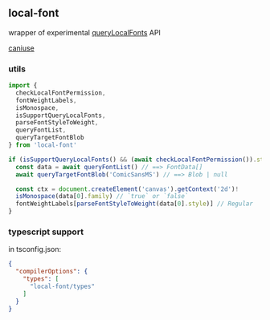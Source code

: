 ## local-font

wrapper of experimental [queryLocalFonts](https://developer.mozilla.org/en-US/docs/Web/API/Window/queryLocalFonts) API

[caniuse](https://caniuse.com/?search=querylocal)

### utils

```ts
import {
  checkLocalFontPermission,
  fontWeightLabels,
  isMonospace,
  isSupportQueryLocalFonts,
  parseFontStyleToWeight,
  queryFontList,
  queryTargetFontBlob
} from 'local-font'

if (isSupportQueryLocalFonts() && (await checkLocalFontPermission()).state === 'granted') {
  const data = await queryFontList() // ==> FontData[]
  await queryTargetFontBlob('ComicSansMS') // ==> Blob | null

  const ctx = document.createElement('canvas').getContext('2d')!
  isMonospace(data[0].family) // `true` or `false`
  fontWeightLabels[parseFontStyleToWeight(data[0].style)] // Regular
}
```

### typescript support

in tsconfig.json:

```json
{
  "compilerOptions": {
    "types": [
      "local-font/types"
    ]
  }
}
```
